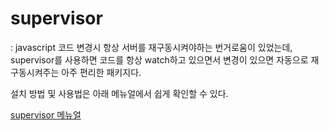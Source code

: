 # supervisor

: javascript 코드 변경시 항상 서버를 재구동시켜야하는 번거로움이 있었는데,
supervisor를 사용하면 코드를 항상 watch하고 있으면서 변경이 있으면 자동으로 
재구동시켜주는 아주 편리한 패키지다.

설치 방법 및 사용법은 아래 메뉴얼에서 쉽게 확인할 수 있다.

[supervisor 메뉴얼](https://www.npmjs.com/package/supervisor)

